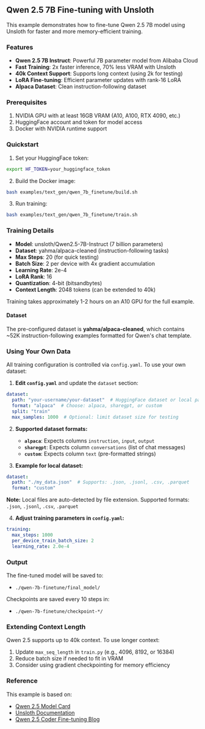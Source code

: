 ## Qwen 2.5 7B Fine-tuning with Unsloth

This example demonstrates how to fine-tune Qwen 2.5 7B model using Unsloth for faster and more memory-efficient training.

### Features

- **Qwen 2.5 7B Instruct**: Powerful 7B parameter model from Alibaba Cloud
- **Fast Training**: 2x faster inference, 70% less VRAM with Unsloth
- **40k Context Support**: Supports long context (using 2k for testing)
- **LoRA Fine-tuning**: Efficient parameter updates with rank-16 LoRA
- **Alpaca Dataset**: Clean instruction-following dataset

### Prerequisites

1. NVIDIA GPU with at least 16GB VRAM (A10, A100, RTX 4090, etc.)
2. HuggingFace account and token for model access
3. Docker with NVIDIA runtime support

### Quickstart

1. Set your HuggingFace token:
```bash
export HF_TOKEN=your_huggingface_token
```

2. Build the Docker image:
```bash
bash examples/text_gen/qwen_7b_finetune/build.sh
```

3. Run training:
```bash
bash examples/text_gen/qwen_7b_finetune/train.sh
```

### Training Details

- **Model**: unsloth/Qwen2.5-7B-Instruct (7 billion parameters)
- **Dataset**: yahma/alpaca-cleaned (instruction-following tasks)
- **Max Steps**: 20 (for quick testing)
- **Batch Size**: 2 per device with 4x gradient accumulation
- **Learning Rate**: 2e-4
- **LoRA Rank**: 16
- **Quantization**: 4-bit (bitsandbytes)
- **Context Length**: 2048 tokens (can be extended to 40k)

Training takes approximately 1-2 hours on an A10 GPU for the full example.

#### Dataset

The pre-configured dataset is **yahma/alpaca-cleaned**, which contains ~52K instruction-following examples formatted for Qwen's chat template.

### Using Your Own Data

All training configuration is controlled via `config.yaml`. To use your own dataset:

1. **Edit `config.yaml`** and update the `dataset` section:

```yaml
dataset:
  path: "your-username/your-dataset"  # HuggingFace dataset or local path
  format: "alpaca"  # Choose: alpaca, sharegpt, or custom
  split: "train"
  max_samples: 1000  # Optional: limit dataset size for testing
```

2. **Supported dataset formats:**

   - **`alpaca`**: Expects columns `instruction`, `input`, `output`
   - **`sharegpt`**: Expects column `conversations` (list of chat messages)
   - **`custom`**: Expects column `text` (pre-formatted strings)

3. **Example for local dataset:**
```yaml
dataset:
  path: "./my_data.json"  # Supports: .json, .jsonl, .csv, .parquet
  format: "custom"
```

**Note:** Local files are auto-detected by file extension. Supported formats: `.json`, `.jsonl`, `.csv`, `.parquet`

4. **Adjust training parameters in `config.yaml`:**
```yaml
training:
  max_steps: 1000
  per_device_train_batch_size: 2
  learning_rate: 2.0e-4
```

### Output

The fine-tuned model will be saved to:
- `./qwen-7b-finetune/final_model/`

Checkpoints are saved every 10 steps in:
- `./qwen-7b-finetune/checkpoint-*/`

### Extending Context Length

Qwen 2.5 supports up to 40k context. To use longer context:

1. Update `max_seq_length` in `train.py` (e.g., 4096, 8192, or 16384)
2. Reduce batch size if needed to fit in VRAM
3. Consider using gradient checkpointing for memory efficiency

### Reference

This example is based on:
- [Qwen 2.5 Model Card](https://huggingface.co/Qwen/Qwen2.5-7B-Instruct)
- [Unsloth Documentation](https://docs.unsloth.ai/models/qwen3-how-to-run-and-fine-tune)
- [Qwen 2.5 Coder Fine-tuning Blog](https://unsloth.ai/blog/qwen-coder)
